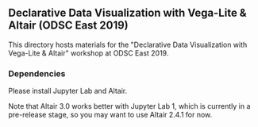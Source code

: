 ## Declarative Data Visualization with Vega-Lite & Altair (ODSC East 2019)

This directory hosts materials for the "Declarative Data Visualization with Vega-Lite & Altair" workshop at ODSC East 2019.

### Dependencies

Please install Jupyter Lab and Altair.  

Note that Altair 3.0 works better with Jupyter Lab 1, which is currently in a pre-release stage, so you may want to use Altair 2.4.1 for now. 
